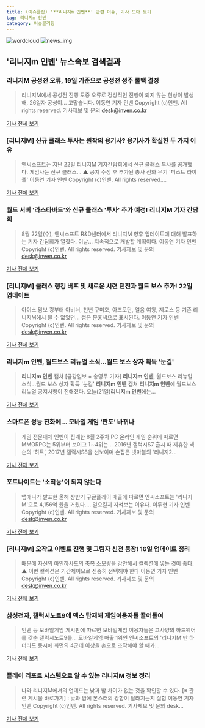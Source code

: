 ```yaml
---
title: (이슈클립) '**리니지m 인벤**' 관련 이슈, 기사 모아 보기
tag: 리니지m 인벤
category: 이슈클리핑
---
```

![wordcloud](https://s3.ap-northeast-2.amazonaws.com/lyrics101-wordcloud/2018-08-29-1535491124.png)
![news_img](https://user-images.githubusercontent.com/42597476/44507050-1206f400-a6e4-11e8-8d98-7ffbfebb353f.png)
## **'**리니지m 인벤**'** 뉴스속보 검색결과
### 리니지M 공성전 오류, 19일 기준으로 공성전 성주 롤백 결정

>리니지M에서 공성전 진행 도중 오류로 정상적인 진행이 되지 않는 현상이 발생해, 26일자 공성이... 고맙습니다. 이동연 기자 인벤 Copyright (c)인벤. All rights reserved. 기사제보 및 문의 desk@inven.co.kr

<a href="http://www.inven.co.kr/webzine/news/?news=206012&site=lineagem" target="_blank">기사 전체 보기</a>

### [리니지M] 신규 클래스 투사는 원작의 용기사? 용기사가 확실한 두 가지 이유

>엔씨소프트는 지난 22일 리니지M 기자간담회에서 신규 클래스 투사를 공개했다. 게임사는 신규 클래스... ▲ 공지 수정 후 추가된 총사 신화 무기 '퍼스트 라이플' 이동연 기자 인벤 Copyright (c)인벤. All rights reserved....

<a href="http://www.inven.co.kr/webzine/news/?news=205874&site=lineagem" target="_blank">기사 전체 보기</a>

### 월드 서버 '라스타바드'와 신규 클래스 '투사' 추가 예정! 리니지M 기자 간담회

>8월 22일(수), 엔씨소프트 R&D센터에서 리니지M 향후 업데이트에 대해 발표하는 기자 간담회가 열렸다. 이날... 지속적으로 개발할 계획이다. 이동연 기자 인벤 Copyright (c)인벤. All rights reserved. 기사제보 및 문의 desk@inven.co.kr

<a href="http://www.inven.co.kr/webzine/news/?news=205756&site=lineagem" target="_blank">기사 전체 보기</a>

### [리니지M] 클래스 랭킹 버프 및 새로운 시련 던전과 월드 보스 추가! 22일 업데이트

>아이스 맘보 킹부터 아비쉬, 천년 구미호, 아즈모단, 얼음 여왕, 제로스 등 기존 리니지M에서 볼 수 없었던... 성은 분홍색으로 표시된다. 이동연 기자 인벤 Copyright (c)인벤. All rights reserved. 기사제보 및 문의 desk@inven.co.kr

<a href="http://www.inven.co.kr/webzine/news/?news=205708&site=lineagem" target="_blank">기사 전체 보기</a>

### **리니지m 인벤**, 월드보스 리뉴얼 소식...월드 보스 상자 획득 '눈길'

>**리니지m 인벤** 캡쳐 [금강일보 = 송영두 기자] **리니지m 인벤**, 월드보스 리뉴얼 소식...월드 보스 상자 획득 '눈길' **리니지m 인벤** 캡쳐 **리니지m 인벤**에 월드보스 리뉴얼 공지사항이 전해졌다. 오늘(21일)**리니지m 인벤**에는...

<a href="http://www.ggilbo.com/news/articleView.html?idxno=538286" target="_blank">기사 전체 보기</a>

### 스마트폰 성능 진화에… 모바일 게임 ‘판도’ 바뀌나

>게임 전문매체 인벤이 집계한 8월 2주차 PC 온라인 게임 순위에 따르면 MMORPG는 5위부터 보이고 1∼4위는... 2016년 갤럭시S7 출시 때 제휴한 넥슨의 ‘히트’, 2017년 갤럭시S8을 선보이며 손잡은 넷마블의 ‘리니지2...

<a href="http://news.kmib.co.kr/article/view.asp?arcid=0923995723&code=11151400&cp=nv" target="_blank">기사 전체 보기</a>

### 포트나이트는 '소작농'이 되지 않는다

>앱애니가 발표한 올해 상반기 구글플레이 매출에 따르면 엔씨소프트는 '리니지M'으로 4,156억 원을 거뒀다.... 일으킬지 지켜보는 이유다. 이두현 기자 인벤 Copyright (c)인벤. All rights reserved. 기사제보 및 문의 desk@inven.co.kr

<a href="http://www.inven.co.kr/webzine/news/?news=205425&site=fortnite" target="_blank">기사 전체 보기</a>

### [리니지M] 오작교 이벤트 진행 및 그림자 신전 등장! 16일 업데이트 정리

>때문에 자신의 아인하사드의 축복 소모량을 감안해서 컬렉션에 넣는 것이 좋다. ▲ 이번 컬렉션은 기간제이므로 신중히 선택해야 한다 이동연 기자 인벤 Copyright (c)인벤. All rights reserved. 기사제보 및 문의 desk@inven.co.kr

<a href="http://www.inven.co.kr/webzine/news/?news=205342&site=lineagem" target="_blank">기사 전체 보기</a>

### 삼성전자, 갤럭시노트9에 덱스 탑재해 게임이용자들 끌어들여

>인벤 등 모바일게임 게시판에 따르면 모바일게임 이용자들은 고사양의 하드웨어를 갖춘 갤럭시노트9를... 모바일게임 매출 1위인 엔씨소프트의 '리니지M'만 하더라도 동시에 화면의 4군데 이상을 손으로 조작해야 할 때가...

<a href="http://www.businesspost.co.kr/BP?command=article_view&num=92917" target="_blank">기사 전체 보기</a>

### 플레이 리포트 시스템으로 알 수 있는 리니지M 정보 정리

>나와 리니지M에서의 언데드는 낮과 밤 차이가 없는 것을 확인할 수 있다. [※ 관련 게시물 바로가기] : 낮과 밤에 몬스터의 강함이 달라지는지 실험 이동연 기자 인벤 Copyright (c)인벤. All rights reserved. 기사제보 및 문의 desk...

<a href="http://www.inven.co.kr/webzine/news/?news=205245&site=lineagem" target="_blank">기사 전체 보기</a>


